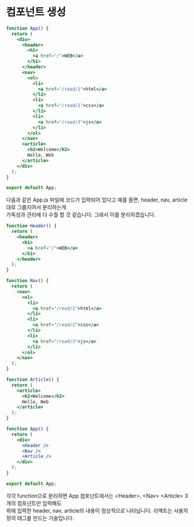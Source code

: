 # 컴포넌트 생성

```jsx
function App() {
  return (
    <div>
      <header>
        <h1>
          <a href="/">WEB</a>
        </h1>
      </header>
      <nav>
        <ol>
          <li>
            <a href="/read/1">html</a>
          </li>
          <li>
            <a href="/read/2">css</a>
          </li>
          <li>
            <a href="/read/3">js</a>
          </li>
        </ol>
      </nav>
      <article>
        <h2>Welcome</h2>
        Hello, Web
      </article>
    </div>
  );
}

export default App;
```

다음과 같은 App.js 파일에 코드가 입력되어 있다고 예를 들면, header, nav, article 대로 그룹지어서 분리하는게  
가독성과 관리에 더 수월 할 것 같습니다. 그래서 이를 분리하겠습니다.

```jsx
function Header() {
  return (
    <header>
      <h1>
        <a href="/">WEB</a>
      </h1>
    </header>
  );
}

function Nav() {
  return (
    <nav>
      <ol>
        <li>
          <a href="/read/1">html</a>
        </li>
        <li>
          <a href="/read/2">css</a>
        </li>
        <li>
          <a href="/read/3">js</a>
        </li>
      </ol>
    </nav>
  );
}

function Article() {
  return (
    <article>
      <h2>Welcome</h2>
      Hello, Web
    </article>
  );
}

function App() {
  return (
    <div>
      <Header />
      <Nav />
      <Article />
    </div>
  );
}

export default App;
```

각각 function으로 분리하면 App 컴포넌트에서는 &lt;Header&gt;, &lt;Nav&gt; &lt;Article&gt; 3개의 컴포넌트만 입력해도  
위에 입력한 header, nav, article의 내용이 정상적으로 나타납니다. 리액트는 사용자 정의 태그를 만드는 기술입니다.